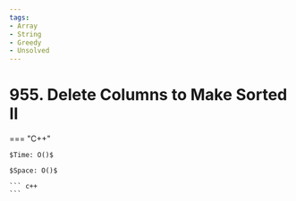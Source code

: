 ```yaml
---
tags:
- Array
- String
- Greedy
- Unsolved
---
```



# 955. Delete Columns to Make Sorted II

=== "C++"

    $Time: O()$

    $Space: O()$

    ``` c++
    ```